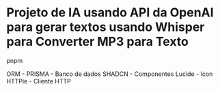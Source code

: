 # Projeto de IA usando API da OpenAI para gerar textos usando Whisper para Converter MP3 para Texto

pnpm


ORM - PRISMA - Banco de dados
SHADCN - Componentes
Lucide - Icon
HTTPie - Cliente HTTP